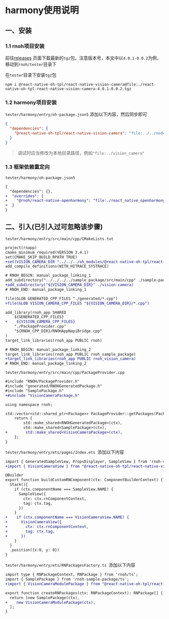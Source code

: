 # harmony使用说明

## 一、安装

### 1.1 rnoh项目安装

前往[releases](https://github.com/react-native-oh-library/react-native-vision-camera/releases) 页面下载最新的`tgz`包，注意版本号，本文中以`4.0.1-0.0.2`为例，移动到`rnoh/tester`目录下

在`tester`目录下安装`tgz`包

```shell
npm i @react-native-oh-tpl/react-native-vision-camera@file:./react-native-oh-tpl-react-native-vision-camera-4.0.1-0.0.2.tgz
```

### 1.2 harmony项目安装

`tester/harmony/entry/oh-package.json5` 添加以下内容，然后同步即可

```json
{
  "dependencies": {
    "@react-native-oh-tpl/react-native-vision-camera": "file:../../node_modules/@react-native-oh-tpl/react-native-vision-camera/harmony/vision_camera.har"
  }
}
```

> 调试时应当修改为本地目录路径，例如`"file:../vision_camera"`

### 1.3 框架依赖重定向

`tester/harmony/oh-package.json5`

```diff
{
  "dependencies": {},
+  "overrides": {
+    "@rnoh/react-native-openharmony": "file:./react_native_openharmony"
+  }
}
```

## 二、引入(已引入过可忽略该步骤)

`tester/harmony/entry/src/main/cpp/CMakeLists.txt`

```diff
project(rnapp)
cmake_minimum_required(VERSION 3.4.1)
set(CMAKE_SKIP_BUILD_RPATH TRUE)
+set(VISION_CAMERA_DIR "../../../oh_modules/@react-native-oh-tpl/react-native-vision-camera/src/main/cpp")
add_compile_definitions(WITH_HITRACE_SYSTRACE)

# RNOH_BEGIN: manual_package_linking_1
add_subdirectory("../../../../sample_package/src/main/cpp" ./sample-package)
+add_subdirectory("${VISION_CAMERA_DIR}" ./vision-camera)
# RNOH_END: manual_package_linking_1

file(GLOB GENERATED_CPP_FILES "./generated/*.cpp")
+file(GLOB VISION_CAMERA_CPP_FILES "${VISION_CAMERA_DIR}/*.cpp")

add_library(rnoh_app SHARED
    ${GENERATED_CPP_FILES}
+    ${VISION_CAMERA_CPP_FILES}
    "./PackageProvider.cpp"
    "${RNOH_CPP_DIR}/RNOHAppNapiBridge.cpp"
)
target_link_libraries(rnoh_app PUBLIC rnoh)

# RNOH_BEGIN: manual_package_linking_2
target_link_libraries(rnoh_app PUBLIC rnoh_sample_package)
+target_link_libraries(rnoh_app PUBLIC rnoh_vision_camera)
# RNOH_END: manual_package_linking_2
```

`tester/harmony/entry/src/main/cpp/PackageProvider.cpp`

```diff
#include "RNOH/PackageProvider.h"
#include "generated/RNOHGeneratedPackage.h"
#include "SamplePackage.h"
+#include "VisionCameraPackage.h"

using namespace rnoh;

std::vector<std::shared_ptr<Package>> PackageProvider::getPackages(Package::Context ctx) {
    return {
        std::make_shared<RNOHGeneratedPackage>(ctx), 
        std::make_shared<SamplePackage>(ctx),
+        std::make_shared<VisionCameraPackage>(ctx),
    };
}
```

`tester/harmony/entry/ets/pages/Index.ets `添加以下内容

```diff
import { GeneratedSampleView, PropsDisplayer, SampleView } from 'rnoh-sample-package';
+import { VisionCameraView } from "@react-native-oh-tpl/react-native-vision-camera";

@Builder
export function buildCustomRNComponent(ctx: ComponentBuilderContext) {
  Stack(){
    if (ctx.componentName === SampleView.NAME) {
      SampleView({
        ctx: ctx.rnComponentContext,
        tag: ctx.tag,
      })
    }
+    if (ctx.componentName === VisionCameraView.NAME) {
+      VisionCameraView({
+        ctx: ctx.rnComponentContext,
+        tag: ctx.tag,
+      })
    }
  }
  .position({x:0, y: 0})
}
```

`tester/harmony/entry/ets/RNPackagesFactory.ts `添加以下内容

```diff
import type { RNPackageContext, RNPackage } from 'rnoh/ts';
import { SamplePackage } from 'rnoh-sample-package/ts';
+import { VisionCameraModulePackage } from "@react-native-oh-tpl/react-native-vision-camera/ts";

export function createRNPackages(ctx: RNPackageContext): RNPackage[] {
  return [new SamplePackage(ctx),
+    new VisionCameraModulePackage(ctx),
  ];
}
```



